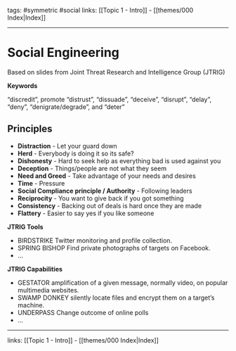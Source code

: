 tags: #symmetric #social 
links:  [[Topic 1 - Intro]] - [[themes/000 Index|Index]]

---
# Social Engineering

Based on slides from Joint Threat Research and Intelligence Group (JTRIG)

**Keywords**

“discredit”, promote “distrust”, “dissuade”, “deceive”, “disrupt”, “delay”, “deny”, “denigrate/degrade”, and “deter”

## Principles

- **Distraction** - Let your guard down
- **Herd** - Everybody is doing it so its safe?
- **Dishonesty** - Hard to seek help as everything bad is used against you
- **Deception** - Things/people are not what they seem
- **Need and Greed** - Take advantage of your needs and desires
- **Time** - Pressure
- **Social Compliance principle / Authority** - Following leaders
- **Reciprocity** - You want to give back if you got something
- **Consistency** - Backing out of deals is hard once they are made
- **Flattery** - Easier to say yes if you like someone

**JTRIG Tools**

- BIRDSTRIKE Twitter monitoring and profile collection.
- SPRING BISHOP Find private photographs of targets on Facebook.
- ...

**JTRIG Capabilities**

- GESTATOR amplification of a given message, normally video, on popular multimedia websites.
- SWAMP DONKEY silently locate files and encrypt them on a target’s machine.
- UNDERPASS Change outcome of online polls
- ...







---
links:  [[Topic 1 - Intro]] - [[themes/000 Index|Index]]
